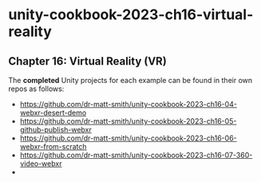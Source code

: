 # unity-cookbook-2023-ch16-virtual-reality



## Chapter 16: Virtual Reality (VR)

The **completed** Unity projects for each example can be found in their own repos as follows:

- https://github.com/dr-matt-smith/unity-cookbook-2023-ch16-04-webxr-desert-demo
- https://github.com/dr-matt-smith/unity-cookbook-2023-ch16-05-github-publish-webxr
- https://github.com/dr-matt-smith/unity-cookbook-2023-ch16-06-webxr-from-scratch
- https://github.com/dr-matt-smith/unity-cookbook-2023-ch16-07-360-video-webxr
- 
